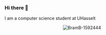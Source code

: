### Hi there 👋


I am a computer science student at UHasselt

<p align="center"> <img src="https://github-readme-stats.vercel.app/api?username=BramB1952444&show_icons=true&theme=sweetterminal&count_private=true" alt="BramB-1592444" />
<!--
**BramB-1952444/BramB-1952444** is a ✨ _special_ ✨ repository because its `README.md` (this file) appears on your GitHub profile.

Here are some ideas to get you started:

- 🔭 I’m currently working on ...
- 🌱 I’m currently learning ...
- 👯 I’m looking to collaborate on ...
- 🤔 I’m looking for help with ...
- 💬 Ask me about ...
- 📫 How to reach me: ...
- 😄 Pronouns: ...
- ⚡ Fun fact: ...
-->
